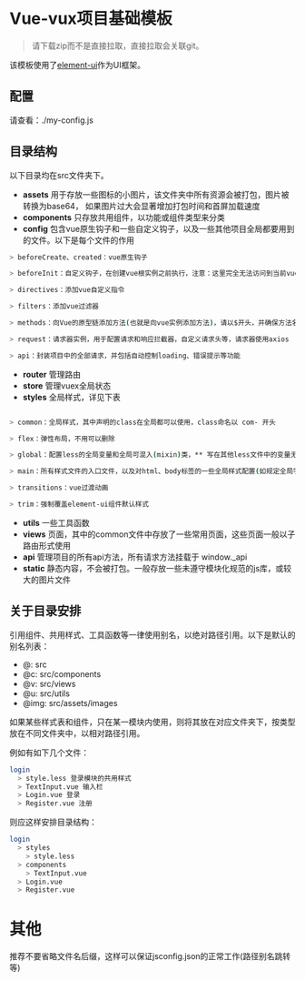 # Vue-vux项目基础模板

> 请下载zip而不是直接拉取，直接拉取会关联git。

该模板使用了[element-ui](https://element.eleme.cn/#/)作为UI框架。

## 配置

请查看：./my-config.js

## 目录结构

以下目录均在src文件夹下。

* __assets__ 用于存放一些图标的小图片，该文件夹中所有资源会被打包，图片被转换为base64，
             如果图片过大会显著增加打包时间和首屏加载速度
* __components__ 只存放共用组件，以功能或组件类型来分类
* __config__ 包含vue原生钩子和一些自定义钩子，以及一些其他项目全局都要用到的文件。以下是每个文件的作用

``` bash
> beforeCreate、created：vue原生钩子

> beforeInit：自定义钩子，在创建vue根实例之前执行，注意：这里完全无法访问到当前vue实例，因为还没有创建

> directives：添加vue自定义指令

> filters：添加vue过滤器

> methods：向Vue的原型链添加方法(也就是向vue实例添加方法)，请以$开头，并确保方法名没有被占用

> request：请求器实例，用于配置请求和响应拦截器，自定义请求头等，请求器使用axios

> api：封装项目中的全部请求，并包括自动控制loading、错误提示等功能

```

* __router__ 管理路由
* __store__ 管理vuex全局状态
* __styles__ 全局样式，详见下表

``` bash

> common：全局样式，其中声明的class在全局都可以使用，class命名以 com- 开头

> flex：弹性布局，不用可以删除

> global：配置less的全局变量和全局可混入(mixin)类，** 写在其他less文件中的变量无法在全局使用 **

> main：所有样式文件的入口文件，以及对html、body标签的一些全局样式配置(如规定全局字体、文字大小等)

> transitions：vue过渡动画

> trim：强制覆盖element-ui组件默认样式
```

* __utils__ 一些工具函数
* __views__ 页面，其中的common文件中存放了一些常用页面，这些页面一般以子路由形式使用
* __api__ 管理项目的所有api方法，所有请求方法挂载于 window._api
* __static__ 静态内容，不会被打包。一般存放一些未遵守模块化规范的js库，或较大的图片文件

## 关于目录安排

引用组件、共用样式、工具函数等一律使用别名，以绝对路径引用。以下是默认的别名列表：

* @: src
* @c: src/components
* @v: src/views
* @u: src/utils
* @img: src/assets/images


如果某些样式表和组件，只在某一模块内使用，则将其放在对应文件夹下，按类型放在不同文件夹中，以相对路径引用。

例如有如下几个文件：

``` bash
login
  > style.less 登录模块的共用样式
  > TextInput.vue 输入栏
  > Login.vue 登录
  > Register.vue 注册
```

则应这样安排目录结构：

``` bash
login
  > styles
    > style.less
  > components
    > TextInput.vue
  > Login.vue
  > Register.vue
```

# 其他

推荐不要省略文件名后缀，这样可以保证jsconfig.json的正常工作(路径别名跳转等)